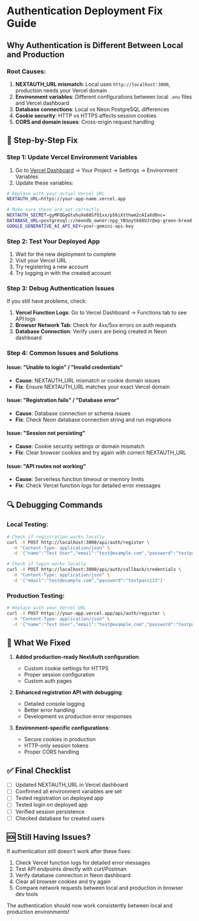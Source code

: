 # Authentication Deployment Fix Guide

## Why Authentication is Different Between Local and Production

### Root Causes:
1. **NEXTAUTH_URL mismatch**: Local uses `http://localhost:3000`, production needs your Vercel domain
2. **Environment variables**: Different configurations between local `.env` files and Vercel dashboard
3. **Database connections**: Local vs Neon PostgreSQL differences
4. **Cookie security**: HTTP vs HTTPS affects session cookies
5. **CORS and domain issues**: Cross-origin request handling

## 🚀 Step-by-Step Fix

### Step 1: Update Vercel Environment Variables
1. Go to [Vercel Dashboard](https://vercel.com) → Your Project → Settings → Environment Variables
2. Update these variables:

```bash
# Replace with your actual Vercel URL
NEXTAUTH_URL=https://your-app-name.vercel.app

# Make sure these are set correctly
NEXTAUTH_SECRET=gyMFQGgGtuhuXe88SfO1xx/p56iXtthwm2cAIaXdOnc=
DATABASE_URL=postgresql://neondb_owner:npg_YBSoytk68UJr@ep-green-bread-afuup72q-pooler.c-2.us-west-2.aws.neon.tech/neondb?sslmode=require&channel_binding=require
GOOGLE_GENERATIVE_AI_API_KEY=your-gemini-api-key
```

### Step 2: Test Your Deployed App
1. Wait for the new deployment to complete
2. Visit your Vercel URL
3. Try registering a new account
4. Try logging in with the created account

### Step 3: Debug Authentication Issues
If you still have problems, check:

1. **Vercel Function Logs**: Go to Vercel Dashboard → Functions tab to see API logs
2. **Browser Network Tab**: Check for 4xx/5xx errors on auth requests
3. **Database Connection**: Verify users are being created in Neon dashboard

### Step 4: Common Issues and Solutions

#### Issue: "Unable to login" / "Invalid credentials"
- **Cause**: NEXTAUTH_URL mismatch or cookie domain issues
- **Fix**: Ensure NEXTAUTH_URL matches your exact Vercel domain

#### Issue: "Registration fails" / "Database error"
- **Cause**: Database connection or schema issues
- **Fix**: Check Neon database connection string and run migrations

#### Issue: "Session not persisting"
- **Cause**: Cookie security settings or domain mismatch
- **Fix**: Clear browser cookies and try again with correct NEXTAUTH_URL

#### Issue: "API routes not working"
- **Cause**: Serverless function timeout or memory limits
- **Fix**: Check Vercel function logs for detailed error messages

## 🔍 Debugging Commands

### Local Testing:
```bash
# Check if registration works locally
curl -X POST http://localhost:3000/api/auth/register \
  -H "Content-Type: application/json" \
  -d '{"name":"Test User","email":"test@example.com","password":"testpass123"}'

# Check if login works locally
curl -X POST http://localhost:3000/api/auth/callback/credentials \
  -H "Content-Type: application/json" \
  -d '{"email":"test@example.com","password":"testpass123"}'
```

### Production Testing:
```bash
# Replace with your Vercel URL
curl -X POST https://your-app.vercel.app/api/auth/register \
  -H "Content-Type: application/json" \
  -d '{"name":"Test User","email":"test@example.com","password":"testpass123"}'
```

## 📝 What We Fixed

1. **Added production-ready NextAuth configuration**:
   - Custom cookie settings for HTTPS
   - Proper session configuration
   - Custom auth pages

2. **Enhanced registration API with debugging**:
   - Detailed console logging
   - Better error handling
   - Development vs production error responses

3. **Environment-specific configurations**:
   - Secure cookies in production
   - HTTP-only session tokens
   - Proper CORS handling

## ✅ Final Checklist

- [ ] Updated NEXTAUTH_URL in Vercel dashboard
- [ ] Confirmed all environment variables are set
- [ ] Tested registration on deployed app
- [ ] Tested login on deployed app
- [ ] Verified session persistence
- [ ] Checked database for created users

## 🆘 Still Having Issues?

If authentication still doesn't work after these fixes:

1. Check Vercel function logs for detailed error messages
2. Test API endpoints directly with curl/Postman
3. Verify database connection in Neon dashboard
4. Clear all browser cookies and try again
5. Compare network requests between local and production in browser dev tools

The authentication should now work consistently between local and production environments!
